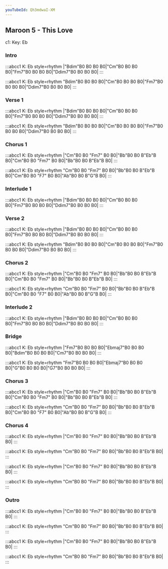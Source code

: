 ```yaml
---
youTubeId: Qh3mdwaI-XM
---
```


## Maroon 5 - This Love

c1: Key: Eb

### Intro

:::abcc1
K: Eb style=rhythm
|"Bdim"B0 B0 B0 B0|"Cm"B0 B0 B0 B0|"Fm7"B0 B0 B0 B0|"Ddim7"B0 B0 B0 B0|
:::

:::abcc1
K: Eb style=rhythm
"Bdim"B0 B0 B0 B0|"Cm"B0 B0 B0 B0|"Fm7"B0 B0 B0 B0|"Ddim7"B0 B0 B0 B0|
:::

### Verse 1

:::abcc1
K: Eb style=rhythm
|"Bdim"B0 B0 B0 B0|"Cm"B0 B0 B0 B0|"Fm7"B0 B0 B0 B0|"Ddim7"B0 B0 B0 B0|
:::

:::abcc1
K: Eb style=rhythm
"Bdim"B0 B0 B0 B0|"Cm"B0 B0 B0 B0|"Fm7"B0 B0 B0 B0|"Ddim7"B0 B0 B0 B0|
:::

### Chorus 1

:::abcc1
K: Eb style=rhythm
|"Cm"B0 B0 "Fm7" B0 B0|"Bb"B0 B0 B"Eb"B B0|"Cm"B0 B0 "Fm7" B0 B0|"Bb"B0 B0 B"Eb"B B0|
:::

:::abcc1
K: Eb style=rhythm
"Cm"B0 B0 "Fm7" B0 B0|"Bb"B0 B0 B"Eb"B B0|"Cm"B0 B0 "F7" B0 B0|"Ab"B0 B0 B"G"B B0|
:::

### Interlude 1

:::abcc1
K: Eb style=rhythm
|"Bdim"B0 B0 B0 B0|"Cm"B0 B0 B0 B0|"Fm7"B0 B0 B0 B0|"Ddim7"B0 B0 B0 B0|
:::

### Verse 2

:::abcc1
K: Eb style=rhythm
|"Bdim"B0 B0 B0 B0|"Cm"B0 B0 B0 B0|"Fm7"B0 B0 B0 B0|"Ddim7"B0 B0 B0 B0|
:::

:::abcc1
K: Eb style=rhythm
"Bdim"B0 B0 B0 B0|"Cm"B0 B0 B0 B0|"Fm7"B0 B0 B0 B0|"Ddim7"B0 B0 B0 B0|
:::

### Chorus 2

:::abcc1
K: Eb style=rhythm
|"Cm"B0 B0 "Fm7" B0 B0|"Bb"B0 B0 B"Eb"B B0|"Cm"B0 B0 "Fm7" B0 B0|"Bb"B0 B0 B"Eb"B B0|
:::

:::abcc1
K: Eb style=rhythm
"Cm"B0 B0 "Fm7" B0 B0|"Bb"B0 B0 B"Eb"B B0|"Cm"B0 B0 "F7" B0 B0|"Ab"B0 B0 B"G"B B0|
:::

### Interlude 2

:::abcc1
K: Eb style=rhythm
|"Bdim"B0 B0 B0 B0|"Cm"B0 B0 B0 B0|"Fm7"B0 B0 B0 B0|"Ddim7"B0 B0 B0 B0|
:::

### Bridge

:::abcc1
K: Eb style=rhythm
|"Fm7"B0 B0 B0 B0|"Ebmaj7"B0 B0 B0 B0|"Bdim"B0 B0 B0 B0|"Cm7"B0 B0 B0 B0|
:::

:::abcc1
K: Eb style=rhythm
"Fm7"B0 B0 B0 B0|"Ebmaj7"B0 B0 B0 B0|"G"B0 B0 B0 B0|"G7"B0 B0 B0 B0|
:::

### Chorus 3

:::abcc1
K: Eb style=rhythm
|"Cm"B0 B0 "Fm7" B0 B0|"Bb"B0 B0 B"Eb"B B0|"Cm"B0 B0 "Fm7" B0 B0|"Bb"B0 B0 B"Eb"B B0|
:::

:::abcc1
K: Eb style=rhythm
"Cm"B0 B0 "Fm7" B0 B0|"Bb"B0 B0 B"Eb"B B0|"Cm"B0 B0 "F7" B0 B0|"Ab"B0 B0 B"G"B B0|
:::

### Chorus 4

:::abcc1
K: Eb style=rhythm
|"Cm"B0 B0 "Fm7" B0 B0|"Bb"B0 B0 B"Eb"B B0|
:::

:::abcc1
K: Eb style=rhythm
"Cm"B0 B0 "Fm7" B0 B0|"Bb"B0 B0 B"Eb"B B0|
:::

:::abcc1
K: Eb style=rhythm
|"Cm"B0 B0 "Fm7" B0 B0|"Bb"B0 B0 B"Eb"B B0|
:::

:::abcc1
K: Eb style=rhythm
"Cm"B0 B0 "Fm7" B0 B0|"Bb"B0 B0 B"Eb"B B0|
:::

### Outro

:::abcc1
K: Eb style=rhythm
|"Cm"B0 B0 "Fm7" B0 B0|"Bb"B0 B0 B"Eb"B B0|
:::

:::abcc1
K: Eb style=rhythm
"Cm"B0 B0 "Fm7" B0 B0|"Bb"B0 B0 B"Eb"B B0|
:::

:::abcc1
K: Eb style=rhythm
|"Cm"B0 B0 "Fm7" B0 B0|"Bb"B0 B0 B"Eb"B B0|
:::

:::abcc1
K: Eb style=rhythm
"Cm"B0 B0 "Fm7" B0 B0|"Bb"B0 B0 B"Eb"B B0|
:::

